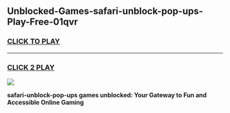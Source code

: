 
## Unblocked-Games-safari-unblock-pop-ups-Play-Free-01qvr
<h3>
<a href="https://premium76.site?title=safari-unblock-pop-ups&ref=21A">CLICK TO PLAY</a></h3>
<hr>

<h3>
<a href="https://premium76.site?title=safari-unblock-pop-ups&ref=21A">CLICK 2 PLAY</a>
  
</h3>

<a href="https://premium76.site?title=safari-unblock-pop-ups&ref=21A"><img src="https://clearcache.store/games.png"></a>


**safari-unblock-pop-ups games unblocked: Your Gateway to Fun and Accessible Online Gaming**
